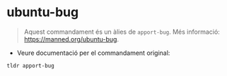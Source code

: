 # ubuntu-bug

> Aquest commandament és un àlies de `apport-bug`.
> Més informació: <https://manned.org/ubuntu-bug>.

- Veure documentació per el commandament original:

`tldr apport-bug`
